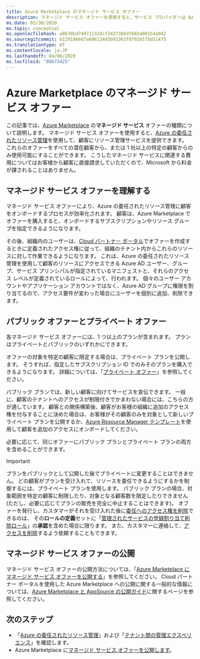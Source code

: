 ```yaml
---
title: Azure Marketplace のマネージド サービス オファー
description: マネージド サービス オファーを使用すると、サービス プロバイダーは Azure Marketplace の顧客にリソース管理オファーを販売できます。
ms.date: 03/30/2020
ms.topic: conceptual
ms.openlocfilehash: a0670bd74971132dcf243736bdf882a00154a942
ms.sourcegitcommit: b129186667a696134d3b93363f8f92d175d51475
ms.translationtype: HT
ms.contentlocale: ja-JP
ms.lasthandoff: 04/06/2020
ms.locfileid: "80672425"
---
```

# <a name="managed-service-offers-in-azure-marketplace"></a>Azure Marketplace のマネージド サービス オファー

この記事では、[Azure Marketplace](https://azuremarketplace.microsoft.com) の**マネージド サービス** オファーの種類について説明します。 マネージド サービス オファーを使用すると、[Azure の委任されたリソース管理](azure-delegated-resource-management.md)を使用して、顧客にリソース管理サービスを提供できます。 これらのオファーをすべての潜在顧客から、または 1 社以上の特定の顧客からのみ使用可能にすることができます。 こうしたマネージド サービスに関連する費用についてはお客様から顧客に直接請求していただくので、Microsoft から料金が課されることはありません。

## <a name="understand-managed-service-offers"></a>マネージド サービス オファーを理解する

マネージド サービス オファーにより、Azure の委任されたリソース管理に顧客をオンボードするプロセスが効率化されます。 顧客は、Azure Marketplace でオファーを購入すると、オンボードするサブスクリプションやリソース グループを指定できるようになります。

その後、組織内のユーザーは、[Cloud パートナー ポータル](https://cloudpartner.azure.com/)でオファーを作成するときに定義されたアクセス権に従って、組織のテナント内からこれらのリソースに対して作業できるようになります。 これは、Azure の委任されたリソース管理を使用して顧客のリソースにアクセスできる Azure AD ユーザー、グループ、サービス プリンシパルが指定されているマニフェストと、それらのアクセス レベルが定義されているロールによって、行われます。 個々のユーザー アカウントやアプリケーション アカウントではなく、Azure AD グループに権限を割り当てるので、アクセス要件が変わった場合にユーザーを個別に追加、削除できます。

## <a name="public-and-private-offers"></a>パブリック オファーとプライベート オファー

各マネージド サービス オファーには、1 つ以上のプランが含まれます。 プランはプライベートとパブリックのいずれかにできます。

オファーの対象を特定の顧客に限定する場合は、プライベート プランを公開します。 そうすれば、指定したサブスクリプション ID でのみそのプランを購入できるようになります。 詳細については、「[プライベート オファー](../../marketplace/private-offers.md)」を参照してください。

パブリック プランでは、新しい顧客に向けてサービスを宣伝できます。 一般に、顧客のテナントへのアクセスが制限付きでかまわない場合には、こちらの方が適しています。 顧客との関係構築後、顧客がお客様の組織に追加のアクセス権を付与することに決めた場合は、お客様がその顧客のみを対象として新しいプライベート プランを公開するか、[Azure Resource Manager テンプレート](../how-to/onboard-customer.md)を使用して顧客を追加のアクセスにオンボードしてください。

必要に応じて、同じオファーにパブリック プランとプライベート プランの両方を含めることができます。

> [!IMPORTANT]
> プランをパブリックとして公開した後でプライベートに変更することはできません。 どの顧客がプランを受け入れて、リソースを委任できるようにするかを制御するには、プライベート プランを使用します。 パブリック プランの場合、対象範囲を特定の顧客に制限したり、対象となる顧客数を限定したりできません (ただし、必要に応じてプランの販売を完全に中止することはできます)。 オファーを発行し、カスタマーがそれを受け入れた後に[委任へのアクセス権を削除](../how-to/onboard-customer.md#remove-access-to-a-delegation)できるのは、 その**ロールの定義**セットに「[管理されたサービスの登録割り当て削除ロール](../../role-based-access-control/built-in-roles.md#managed-services-registration-assignment-delete-role)」の**承認**を含めた場合に限ります。 また、カスタマーに連絡して、[アクセスを削除](../how-to/view-manage-service-providers.md#add-or-remove-service-provider-offers)するよう依頼することもできます。

## <a name="publish-managed-service-offers"></a>マネージド サービス オファーの公開

マネージド サービス オファーの公開方法については、「[Azure Marketplace にマネージド サービス オファーを公開する](../how-to/publish-managed-services-offers.md)」を参照してください。 Cloud パートナー ポータルを使用した Azure Marketplace への公開に関する一般的な情報については、[Azure Marketplace と AppSource の公開ガイド](../../marketplace/marketplace-publishers-guide.md)に関するページを参照してください。

## <a name="next-steps"></a>次のステップ

- 「[Azure の委任されたリソース管理](azure-delegated-resource-management.md)」および「[テナント間の管理エクスペリエンス](cross-tenant-management-experience.md)」を確認します。
- Azure Marketplace に[マネージド サービス オファーを公開します](../how-to/publish-managed-services-offers.md)。
